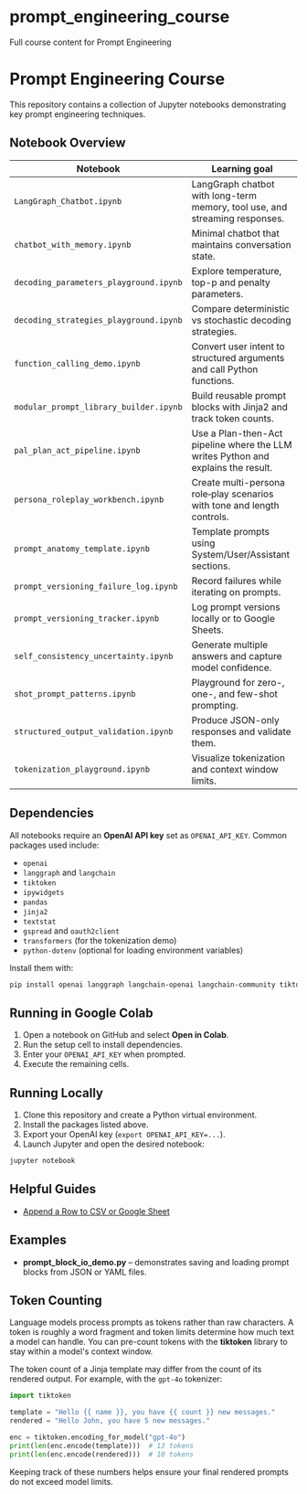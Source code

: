 # prompt_engineering_course
Full course content for Prompt Engineering


# Prompt Engineering Course

This repository contains a collection of Jupyter notebooks demonstrating key prompt engineering techniques.

## Notebook Overview

| Notebook | Learning goal |
| --- | --- |
| `LangGraph_Chatbot.ipynb` | LangGraph chatbot with long-term memory, tool use, and streaming responses. |
| `chatbot_with_memory.ipynb` | Minimal chatbot that maintains conversation state. |
| `decoding_parameters_playground.ipynb` | Explore temperature, top-p and penalty parameters. |
| `decoding_strategies_playground.ipynb` | Compare deterministic vs stochastic decoding strategies. |
| `function_calling_demo.ipynb` | Convert user intent to structured arguments and call Python functions. |
| `modular_prompt_library_builder.ipynb` | Build reusable prompt blocks with Jinja2 and track token counts. |
| `pal_plan_act_pipeline.ipynb` | Use a Plan-then-Act pipeline where the LLM writes Python and explains the result. |
| `persona_roleplay_workbench.ipynb` | Create multi-persona role‑play scenarios with tone and length controls. |
| `prompt_anatomy_template.ipynb` | Template prompts using System/User/Assistant sections. |
| `prompt_versioning_failure_log.ipynb` | Record failures while iterating on prompts. |
| `prompt_versioning_tracker.ipynb` | Log prompt versions locally or to Google Sheets. |
| `self_consistency_uncertainty.ipynb` | Generate multiple answers and capture model confidence. |
| `shot_prompt_patterns.ipynb` | Playground for zero-, one-, and few-shot prompting. |
| `structured_output_validation.ipynb` | Produce JSON-only responses and validate them. |
| `tokenization_playground.ipynb` | Visualize tokenization and context window limits. |

## Dependencies

All notebooks require an **OpenAI API key** set as `OPENAI_API_KEY`. Common packages used include:

- `openai`
- `langgraph` and `langchain`
- `tiktoken`
- `ipywidgets`
- `pandas`
- `jinja2`
- `textstat`
- `gspread` and `oauth2client`
- `transformers` (for the tokenization demo)
- `python-dotenv` (optional for loading environment variables)

Install them with:

```bash
pip install openai langgraph langchain-openai langchain-community tiktoken ipywidgets pandas jinja2 textstat gspread oauth2client transformers python-dotenv
```

## Running in Google Colab

1. Open a notebook on GitHub and select **Open in Colab**.
2. Run the setup cell to install dependencies.
3. Enter your `OPENAI_API_KEY` when prompted.
4. Execute the remaining cells.

## Running Locally

1. Clone this repository and create a Python virtual environment.
2. Install the packages listed above.
3. Export your OpenAI key (`export OPENAI_API_KEY=...`).
4. Launch Jupyter and open the desired notebook:

```bash
jupyter notebook
```
## Helpful Guides
- [Append a Row to CSV or Google Sheet](docs/append_row.md)
## Examples
- **prompt_block_io_demo.py** – demonstrates saving and loading prompt blocks from JSON or YAML files.

## Token Counting

Language models process prompts as tokens rather than raw characters. A token is roughly a word fragment and token limits determine how much text a model can handle. You can pre-count tokens with the **tiktoken** library to stay within a model's context window.

The token count of a Jinja template may differ from the count of its rendered output. For example, with the `gpt-4o` tokenizer:

```python
import tiktoken

template = "Hello {{ name }}, you have {{ count }} new messages."
rendered = "Hello John, you have 5 new messages."

enc = tiktoken.encoding_for_model("gpt-4o")
print(len(enc.encode(template)))  # 13 tokens
print(len(enc.encode(rendered)))  # 10 tokens
```

Keeping track of these numbers helps ensure your final rendered prompts do not exceed model limits.
